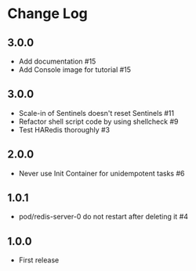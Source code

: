 # Change Log

## 3.0.0

* Add documentation #15
* Add Console image for tutorial #15

## 3.0.0

* Scale-in of Sentinels doesn't reset Sentinels #11
* Refactor shell script code by using shellcheck #9
* Test HARedis thoroughly #3

## 2.0.0

* Never use Init Container for unidempotent tasks #6

## 1.0.1

* pod/redis-server-0 do not restart after deleting it #4

## 1.0.0

* First release
